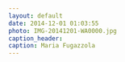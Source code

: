 ```yaml
---
layout: default
date: 2014-12-01 01:03:55
photo: IMG-20141201-WA0000.jpg
caption_header:  
caption: Maria Fugazzola
---
```

